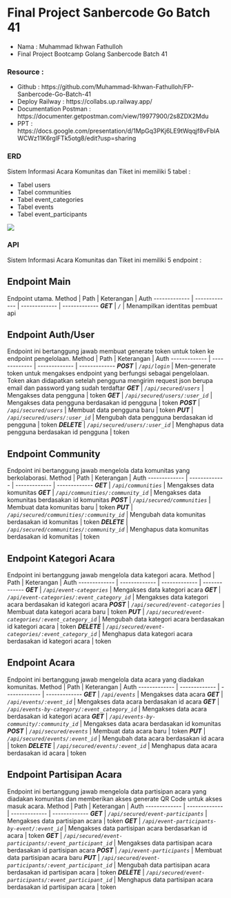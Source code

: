 # Final Project Sanbercode Go Batch 41

<ul>
<li>Nama : Muhammad Ikhwan Fathulloh</li>
<li>Final Project Bootcamp Golang Sanbercode Batch 41</li>
</ul>

### Resource :
<ul>
<li>Github : https://github.com/Muhammad-Ikhwan-Fathulloh/FP-Sanbercode-Go-Batch-41</li>
<li>Deploy Railway : https://collabs.up.railway.app/</li>
<li>Documentation Postman : https://documenter.getpostman.com/view/19977900/2s8ZDX2Mdu</li>
<li>PPT : https://docs.google.com/presentation/d/1MpGq3PKj6LE9tWqqjf8vFbIAWCWz11K6rglFTk5otg8/edit?usp=sharing</li>
</ul>

### ERD
Sistem Informasi Acara Komunitas dan Tiket ini memiliki 5 tabel :
<ul>
<li>Tabel users</li>
<li>Tabel communities</li>
<li>Tabel event_categories</li>
<li>Tabel events</li>
<li>Tabel event_participants</li>
</ul>
<img src="documentation/ERD-FP Golang.drawio.png">

### API
Sistem Informasi Acara Komunitas dan Tiket ini memiliki 5 endpoint :
## Endpoint Main
Endpoint utama.
Method | Path | Keterangan | Auth
------------- | ------------- | ------------- | -------------
***GET*** | *`/`* | Menampilkan identitas pembuat api

## Endpoint Auth/User
Endpoint ini bertanggung jawab membuat generate token untuk token ke endpoint pengelolaan.
Method | Path | Keterangan | Auth
------------- | ------------- | ------------- | -------------
***POST*** | *`/api/login`* | Men-generate token untuk mengakses endpoint yang berfungsi sebagai pengelolaan. Token akan didapatkan setelah pengguna mengirim request json berupa email dan password yang sudah terdaftar
***GET*** | *`/api/secured/users`* | Mengakses data pengguna | token
***GET*** | *`/api/secured/users/:user_id`* | Mengakses data pengguna berdasakan id pengguna | token
***POST*** | *`/api/secured/users`* | Membuat data pengguna baru | token
***PUT*** | *`/api/secured/users/:user_id`* | Mengubah data pengguna berdasakan id pengguna | token
***DELETE*** | *`/api/secured/users/:user_id`* | Menghapus data pengguna berdasakan id pengguna | token

## Endpoint Community
Endpoint ini bertanggung jawab mengelola data komunitas yang berkolaborasi.
Method | Path | Keterangan | Auth
------------- | ------------- | ------------- | -------------
***GET*** | *`/api/communities`* | Mengakses data komunitas 
***GET*** | *`/api/communities/:community_id`* | Mengakses data komunitas berdasakan id komunitas 
***POST*** | *`/api/secured/communities`* | Membuat data komunitas baru | token
***PUT*** | *`/api/secured/communities/:community_id`* | Mengubah data komunitas berdasakan id komunitas | token
***DELETE*** | *`/api/secured/communities/:community_id`* | Menghapus data komunitas berdasakan id komunitas | token

## Endpoint Kategori Acara
Endpoint ini bertanggung jawab mengelola data kategori acara.
Method | Path | Keterangan | Auth
------------- | ------------- | ------------- | -------------
***GET*** | *`/api/event-categories`* | Mengakses data kategori acara 
***GET*** | *`/api/event-categories/:event_category_id`* | Mengakses data kategori acara berdasakan id kategori acara 
***POST*** | *`/api/secured/event-categories`* | Membuat data kategori acara baru | token
***PUT*** | *`/api/secured/event-categories/:event_category_id`* | Mengubah data kategori acara berdasakan id kategori acara | token
***DELETE*** | *`/api/secured/event-categories/:event_category_id`* | Menghapus data kategori acara berdasakan id kategori acara | token

## Endpoint Acara
Endpoint ini bertanggung jawab mengelola data acara yang diadakan komunitas.
Method | Path | Keterangan | Auth
------------- | ------------- | ------------- | -------------
***GET*** | *`/api/events`* | Mengakses data acara 
***GET*** | *`/api/events/:event_id`* | Mengakses data acara berdasakan id acara 
***GET*** | *`/api/events-by-category/:event_category_id`* | Mengakses data acara berdasakan id kategori acara 
***GET*** | *`/api/events-by-community/:community_id`* | Mengakses data acara berdasakan id komunitas 
***POST*** | *`/api/secured/events`* | Membuat data acara baru | token
***PUT*** | *`/api/secured/events/:event_id`* | Mengubah data acara berdasakan id acara | token
***DELETE*** | *`/api/secured/events/:event_id`* | Menghapus data acara berdasakan id acara | token


## Endpoint Partisipan Acara
Endpoint ini bertanggung jawab mengelola data partisipan acara yang diadakan komunitas dan memberikan akses generate QR Code untuk akses masuk acara.
Method | Path | Keterangan | Auth
------------- | ------------- | ------------- | -------------
***GET*** | *`/api/secured/event-participants`* | Mengakses data partisipan acara | token
***GET*** | *`/api/event-participants-by-event/:event_id`* | Mengakses data partisipan acara berdasarkan id acara | token
***GET*** | *`/api/secured/event-participants/:event_participant_id`* | Mengakses data partisipan acara berdasakan id partisipan acara 
***POST*** | *`/api/event-participants`* | Membuat data partisipan acara baru
***PUT*** | *`/api/secured/event-participants/:event_participant_id`* | Mengubah data partisipan acara berdasakan id partisipan acara | token
***DELETE*** | *`/api/secured/event-participants/:event_participant_id`* | Menghapus data partisipan acara berdasakan id partisipan acara | token